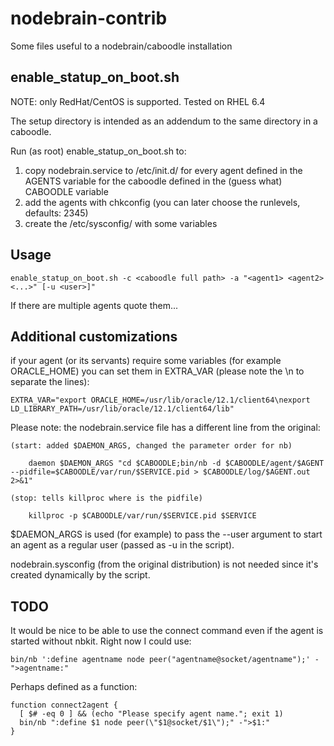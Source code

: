 nodebrain-contrib
=================

Some files useful to a nodebrain/caboodle installation

## enable_statup_on_boot.sh

NOTE: only RedHat/CentOS is supported. Tested on RHEL 6.4

The setup directory is intended as an addendum to the same directory in a caboodle.

Run (as root) enable_statup_on_boot.sh to:

1. copy nodebrain.service to /etc/init.d/<agent name> for every agent defined in the AGENTS variable for the caboodle defined in the (guess what) CABOODLE variable
2. add the agents with chkconfig (you can later choose the runlevels, defaults: 2345)
3. create the /etc/sysconfig/<agent name> with some variables

## Usage

	enable_statup_on_boot.sh -c <caboodle full path> -a "<agent1> <agent2> <...>" [-u <user>]"

If there are multiple agents quote them...

## Additional customizations

if your agent (or its servants) require some variables (for example ORACLE_HOME) you can set them in EXTRA_VAR (please note the \n to separate the lines):

	EXTRA_VAR="export ORACLE_HOME=/usr/lib/oracle/12.1/client64\nexport LD_LIBRARY_PATH=/usr/lib/oracle/12.1/client64/lib"

Please note: the nodebrain.service file has a different line from the original:

	(start: added $DAEMON_ARGS, changed the parameter order for nb)

        daemon $DAEMON_ARGS "cd $CABOODLE;bin/nb -d $CABOODLE/agent/$AGENT --pidfile=$CABOODLE/var/run/$SERVICE.pid > $CABOODLE/log/$AGENT.out 2>&1"

	(stop: tells killproc where is the pidfile)

        killproc -p $CABOODLE/var/run/$SERVICE.pid $SERVICE


$DAEMON_ARGS is used (for example) to pass the --user argument to start an agent as a regular user (passed as -u in the script).

nodebrain.sysconfig (from the original distribution) is not needed since it's created dynamically by the script.

## TODO

It would be nice to be able to use the connect command even if the agent is started without nbkit.
Right now I could use:

	bin/nb ':define agentname node peer("agentname@socket/agentname");' -">agentname:"

Perhaps defined as a function:

	function connect2agent {
	  [ $# -eq 0 ] && (echo "Please specify agent name."; exit 1)
	  bin/nb ":define $1 node peer(\"$1@socket/$1\");" -">$1:"
	}

